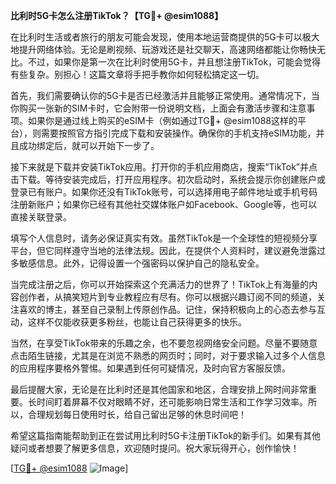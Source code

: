 **比利时5G卡怎么注册TikTok？【TG💪+ @esim1088】**

在比利时生活或者旅行的朋友可能会发现，使用本地运营商提供的5G卡可以极大地提升网络体验。无论是刷视频、玩游戏还是社交聊天，高速网络都能让你畅快无比。不过，如果你是第一次在比利时使用5G卡，并且想注册TikTok，可能会觉得有些复杂。别担心！这篇文章将手把手教你如何轻松搞定这一切。

首先，我们需要确认你的5G卡是否已经激活并且能够正常使用。通常情况下，当你购买一张新的SIM卡时，它会附带一份说明文档，上面会有激活步骤和注意事项。如果你是通过线上购买的eSIM卡（例如通过TG💪+ @esim1088这样的平台），则需要按照官方指引完成下载和安装操作。确保你的手机支持eSIM功能，并且成功绑定后，就可以开始下一步了。

接下来就是下载并安装TikTok应用。打开你的手机应用商店，搜索“TikTok”并点击下载。等待安装完成后，打开应用程序。初次启动时，系统会提示你创建账户或登录已有账户。如果你还没有TikTok账号，可以选择用电子邮件地址或手机号码注册新账户；如果你已经有其他社交媒体账户如Facebook、Google等，也可以直接关联登录。

填写个人信息时，请务必保证真实有效。虽然TikTok是一个全球性的短视频分享平台，但它同样遵守当地的法律法规。因此，在提供个人资料时，建议避免泄露过多敏感信息。此外，记得设置一个强密码以保护自己的隐私安全。

当完成注册之后，你可以开始探索这个充满活力的世界了！TikTok上有海量的内容创作者，从搞笑短片到专业教程应有尽有。你可以根据兴趣订阅不同的频道，关注喜欢的博主，甚至自己录制上传原创作品。记住，保持积极向上的心态去参与互动，这样不仅能收获更多粉丝，也能让自己获得更多的快乐。

当然，在享受TikTok带来的乐趣之余，也不要忽视网络安全问题。尽量不要随意点击陌生链接，尤其是在浏览不熟悉的网页时；同时，对于要求输入过多个人信息的应用程序要格外警惕。如果遇到任何可疑情况，及时向官方客服反馈。

最后提醒大家，无论是在比利时还是其他国家和地区，合理安排上网时间非常重要。长时间盯着屏幕不仅对眼睛不好，还可能影响日常生活和工作学习效率。所以，合理规划每日使用时长，给自己留出足够的休息时间吧！

希望这篇指南能帮助到正在尝试用比利时5G卡注册TikTok的新手们。如果有其他疑问或者想要了解更多信息，欢迎随时提问。祝大家玩得开心，创作愉快！

[[TG💪+ @esim1088](https://t.me/s/esim1088) ![Image](https://i.postimg.cc/4NQfJmqS/Snipaste-2025-05-13-00-14-12.png)]